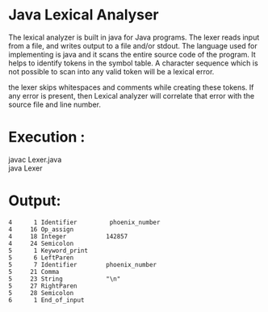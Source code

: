 # Java Lexical Analyser

The lexical analyzer is built in java for Java programs. The lexer reads input from a file, and writes output to a file and/or stdout. The language used for implementing is java and it scans the entire source code of the program. It helps to identify tokens in the symbol table. A character sequence which is not possible to scan into any valid token will be a lexical error. 


the lexer skips whitespaces and comments while creating these tokens. If any error is present, then Lexical analyzer will correlate that error with the source file and line number.



# Execution :
javac Lexer.java <br />
java Lexer    



# Output:

    4      1 Identifier         phoenix_number
    4     16 Op_assign
    4     18 Integer           142857
    4     24 Semicolon
    5      1 Keyword_print
    5      6 LeftParen
    5      7 Identifier        phoenix_number
    5     21 Comma
    5     23 String            "\n"
    5     27 RightParen
    5     28 Semicolon
    6      1 End_of_input




